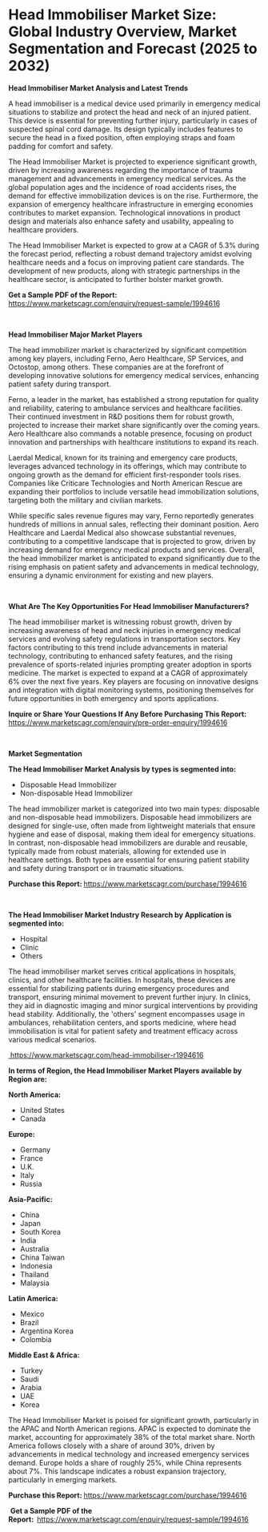 <p><h1>Head Immobiliser Market Size: Global Industry Overview, Market Segmentation and Forecast (2025 to 2032)</h1></p><p><strong>Head Immobiliser Market Analysis and Latest Trends</strong></p>
<p><p>A head immobiliser is a medical device used primarily in emergency medical situations to stabilize and protect the head and neck of an injured patient. This device is essential for preventing further injury, particularly in cases of suspected spinal cord damage. Its design typically includes features to secure the head in a fixed position, often employing straps and foam padding for comfort and safety.</p><p>The Head Immobiliser Market is projected to experience significant growth, driven by increasing awareness regarding the importance of trauma management and advancements in emergency medical services. As the global population ages and the incidence of road accidents rises, the demand for effective immobilization devices is on the rise. Furthermore, the expansion of emergency healthcare infrastructure in emerging economies contributes to market expansion. Technological innovations in product design and materials also enhance safety and usability, appealing to healthcare providers. </p><p>The Head Immobiliser Market is expected to grow at a CAGR of 5.3% during the forecast period, reflecting a robust demand trajectory amidst evolving healthcare needs and a focus on improving patient care standards. The development of new products, along with strategic partnerships in the healthcare sector, is anticipated to further bolster market growth.</p></p>
<p><strong>Get a Sample PDF of the Report:&nbsp;</strong> <a href="https://www.marketscagr.com/enquiry/request-sample/1994616?utm_campaign=2631&utm_medium=2&utm_source=Github&utm_content=ia&utm_term=13042025&utm_id=head-immobiliser">https://www.marketscagr.com/enquiry/request-sample/1994616</a></p>
<p>&nbsp;</p>
<p><strong>Head Immobiliser Major Market Players</strong></p>
<p><p>The head immobilizer market is characterized by significant competition among key players, including Ferno, Aero Healthcare, SP Services, and Octostop, among others. These companies are at the forefront of developing innovative solutions for emergency medical services, enhancing patient safety during transport.</p><p>Ferno, a leader in the market, has established a strong reputation for quality and reliability, catering to ambulance services and healthcare facilities. Their continued investment in R&D positions them for robust growth, projected to increase their market share significantly over the coming years. Aero Healthcare also commands a notable presence, focusing on product innovation and partnerships with healthcare institutions to expand its reach.</p><p>Laerdal Medical, known for its training and emergency care products, leverages advanced technology in its offerings, which may contribute to ongoing growth as the demand for efficient first-responder tools rises. Companies like Criticare Technologies and North American Rescue are expanding their portfolios to include versatile head immobilization solutions, targeting both the military and civilian markets.</p><p>While specific sales revenue figures may vary, Ferno reportedly generates hundreds of millions in annual sales, reflecting their dominant position. Aero Healthcare and Laerdal Medical also showcase substantial revenues, contributing to a competitive landscape that is projected to grow, driven by increasing demand for emergency medical products and services. Overall, the head immobilizer market is anticipated to expand significantly due to the rising emphasis on patient safety and advancements in medical technology, ensuring a dynamic environment for existing and new players.</p></p>
<p>&nbsp;</p>
<p><strong>What Are The Key Opportunities For Head Immobiliser Manufacturers?</strong></p>
<p><p>The head immobiliser market is witnessing robust growth, driven by increasing awareness of head and neck injuries in emergency medical services and evolving safety regulations in transportation sectors. Key factors contributing to this trend include advancements in material technology, contributing to enhanced safety features, and the rising prevalence of sports-related injuries prompting greater adoption in sports medicine. The market is expected to expand at a CAGR of approximately 6% over the next five years. Key players are focusing on innovative designs and integration with digital monitoring systems, positioning themselves for future opportunities in both emergency and sports applications.</p></p>
<p><strong>Inquire or Share Your Questions If Any Before Purchasing This Report:</strong> <a href="https://www.marketscagr.com/enquiry/pre-order-enquiry/1994616?utm_campaign=2631&utm_medium=2&utm_source=Github&utm_content=ia&utm_term=13042025&utm_id=head-immobiliser">https://www.marketscagr.com/enquiry/pre-order-enquiry/1994616</a></p>
<p>&nbsp;</p>
<p><strong>Market Segmentation</strong></p>
<p><strong>The Head Immobiliser Market Analysis by types is segmented into:</strong></p>
<p><ul><li>Disposable Head Immobilizer</li><li>Non-disposable Head Immobilizer</li></ul></p>
<p><p>The head immobilizer market is categorized into two main types: disposable and non-disposable head immobilizers. Disposable head immobilizers are designed for single-use, often made from lightweight materials that ensure hygiene and ease of disposal, making them ideal for emergency situations. In contrast, non-disposable head immobilizers are durable and reusable, typically made from robust materials, allowing for extended use in healthcare settings. Both types are essential for ensuring patient stability and safety during transport or in traumatic situations.</p></p>
<p><strong>Purchase this Report:&nbsp;</strong><a href="https://www.marketscagr.com/purchase/1994616?utm_campaign=2631&utm_medium=2&utm_source=Github&utm_content=ia&utm_term=13042025&utm_id=head-immobiliser">https://www.marketscagr.com/purchase/1994616</a></p>
<p>&nbsp;</p>
<p><strong>The Head Immobiliser Market Industry Research by Application is segmented into:</strong></p>
<p><ul><li>Hospital</li><li>Clinic</li><li>Others</li></ul></p>
<p><p>The head immobiliser market serves critical applications in hospitals, clinics, and other healthcare facilities. In hospitals, these devices are essential for stabilizing patients during emergency procedures and transport, ensuring minimal movement to prevent further injury. In clinics, they aid in diagnostic imaging and minor surgical interventions by providing head stability. Additionally, the 'others' segment encompasses usage in ambulances, rehabilitation centers, and sports medicine, where head immobilisation is vital for patient safety and treatment efficacy across various medical scenarios.</p></p>
<p><a href="https://www.marketscagr.com/head-immobiliser-r1994616?utm_campaign=2631&utm_medium=2&utm_source=Github&utm_content=ia&utm_term=13042025&utm_id=head-immobiliser">&nbsp;https://www.marketscagr.com/head-immobiliser-r1994616</a></p>
<p><strong>In terms of Region, the Head Immobiliser Market Players available by Region are:</strong></p>
<p>
    <p> <strong> North America: </strong>
        <ul>
            <li>United States</li>
            <li>Canada</li>
        </ul>
        </p> 
    <p> <strong> Europe: </strong>
        <ul>
            <li>Germany</li>
            <li>France</li>
            <li>U.K.</li>
            <li>Italy</li>
            <li>Russia</li>
        </ul>
        </p> 
    <p> <strong> Asia-Pacific: </strong>
        <ul>
            <li>China</li>
            <li>Japan</li>
            <li>South Korea</li>
            <li>India</li>
            <li>Australia</li>
            <li>China Taiwan</li>
            <li>Indonesia</li>
            <li>Thailand</li>
            <li>Malaysia</li>
        </ul>
        </p> 
    <p> <strong> Latin America: </strong>
        <ul>
            <li>Mexico</li>
            <li>Brazil</li>
            <li>Argentina Korea</li>
            <li>Colombia</li>
        </ul>
        </p> 
    <p> <strong> Middle East & Africa: </strong>
        <ul>
            <li>Turkey</li>
            <li>Saudi</li>
            <li>Arabia</li>
            <li>UAE</li>
            <li>Korea</li>
        </ul>
    </p>
    </p>
<p><p>The Head Immobiliser Market is poised for significant growth, particularly in the APAC and North American regions. APAC is expected to dominate the market, accounting for approximately 38% of the total market share. North America follows closely with a share of around 30%, driven by advancements in medical technology and increased emergency services demand. Europe holds a share of roughly 25%, while China represents about 7%. This landscape indicates a robust expansion trajectory, particularly in emerging markets.</p></p>
<p><strong>Purchase this Report: </strong><a href="https://www.marketscagr.com/purchase/1994616?utm_campaign=2631&utm_medium=2&utm_source=Github&utm_content=ia&utm_term=13042025&utm_id=head-immobiliser">https://www.marketscagr.com/purchase/1994616</a></p>
<p>&nbsp;<strong>Get a Sample PDF of the Report:&nbsp;&nbsp;</strong><a href="https://www.marketscagr.com/enquiry/request-sample/1994616?utm_campaign=2631&utm_medium=2&utm_source=Github&utm_content=ia&utm_term=13042025&utm_id=head-immobiliser">https://www.marketscagr.com/enquiry/request-sample/1994616</a></p>
<p><strong></strong></p>
<p><p></p><p></p><p></p></p>